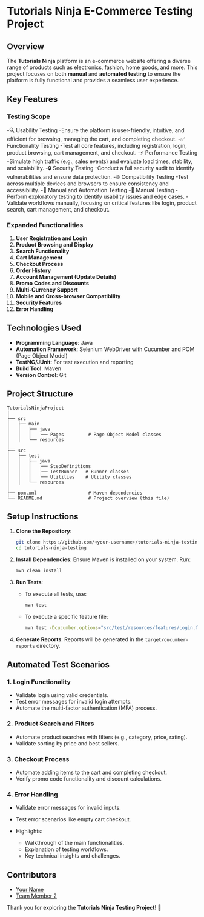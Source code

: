# Tutorials Ninja E-Commerce Testing Project

## **Overview**
The **Tutorials Ninja** platform is an e-commerce website offering a diverse range of products such as electronics, fashion, home goods, and more. This project focuses on both **manual** and **automated testing** to ensure the platform is fully functional and provides a seamless user experience.

## **Key Features**

### **Testing Scope**
-🔍 Usability Testing
-Ensure the platform is user-friendly, intuitive, and efficient for browsing, managing the cart, and completing checkout.
-✅ Functionality Testing
-Test all core features, including registration, login, product browsing, cart management, and checkout.
-⚡ Performance Testing
-Simulate high traffic (e.g., sales events) and evaluate load times, stability, and scalability.
-🔒 Security Testing
-Conduct a full security audit to identify vulnerabilities and ensure data protection.
-🌐 Compatibility Testing
-Test across multiple devices and browsers to ensure consistency and accessibility.
-🤖 Manual and Automation Testing
-📝 Manual Testing
-Perform exploratory testing to identify usability issues and edge cases.
-Validate workflows manually, focusing on critical features like login, product search, cart management, and checkout.


### **Expanded Functionalities**
1. **User Registration and Login**
2. **Product Browsing and Display**
3. **Search Functionality**
4. **Cart Management**
5. **Checkout Process**
6. **Order History**
7. **Account Management (Update Details)**
8. **Promo Codes and Discounts**
9. **Multi-Currency Support**
10. **Mobile and Cross-browser Compatibility**
11. **Security Features**
12. **Error Handling**

## **Technologies Used**
- **Programming Language**: Java
- **Automation Framework**: Selenium WebDriver with Cucumber and POM (Page Object Model)
- **TestNG/JUnit**: For test execution and reporting
- **Build Tool**: Maven
- **Version Control**: Git

## **Project Structure**
```
TutorialsNinjaProject
│
├── src
│   ├── main
│   │   ├── java
│   │   │   └── Pages         # Page Object Model classes
│   │   └── resources
│
├── src
│   ├── test
│   │   ├── java
│   │   │   ├── StepDefinitions
│   │   │   ├── TestRunner   # Runner classes
│   │   │   └── Utilities    # Utility classes
│   │   └── resources
│
├── pom.xml                   # Maven dependencies
└── README.md                 # Project overview (this file)
```

## **Setup Instructions**

1. **Clone the Repository**:
   ```bash
   git clone https://github.com/<your-username>/tutorials-ninja-testing.git
   cd tutorials-ninja-testing
   ```

2. **Install Dependencies**:
   Ensure Maven is installed on your system. Run:
   ```bash
   mvn clean install
   ```

3. **Run Tests**:
   - To execute all tests, use:
     ```bash
     mvn test
     ```
   - To execute a specific feature file:
     ```bash
     mvn test -Dcucumber.options="src/test/resources/features/Login.feature"
     ```

4. **Generate Reports**:
   Reports will be generated in the `target/cucumber-reports` directory.

## **Automated Test Scenarios**

### **1. Login Functionality**
- Validate login using valid credentials.
- Test error messages for invalid login attempts.
- Automate the multi-factor authentication (MFA) process.

### **2. Product Search and Filters**
- Automate product searches with filters (e.g., category, price, rating).
- Validate sorting by price and best sellers.

### **3. Checkout Process**
- Automate adding items to the cart and completing checkout.
- Verify promo code functionality and discount calculations.

### **4. Error Handling**
- Validate error messages for invalid inputs.
- Test error scenarios like empty cart checkout.

- Highlights:
  - Walkthrough of the main functionalities.
  - Explanation of testing workflows.
  - Key technical insights and challenges.

## **Contributors**
- [Your Name](https://github.com/Shubham-089>)
- [Team Member 2](https://github.com/7989292662>)



Thank you for exploring the **Tutorials Ninja Testing Project**! 🚀




